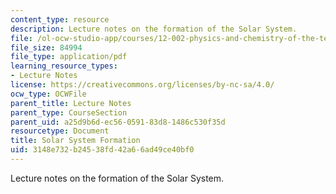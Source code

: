 ```yaml
---
content_type: resource
description: Lecture notes on the formation of the Solar System.
file: /ol-ocw-studio-app/courses/12-002-physics-and-chemistry-of-the-terrestrial-planets-fall-2008/3148e732b24538fd42a66ad49ce40bf0_MIT12_002f08_lec2.pdf
file_size: 84994
file_type: application/pdf
learning_resource_types:
- Lecture Notes
license: https://creativecommons.org/licenses/by-nc-sa/4.0/
ocw_type: OCWFile
parent_title: Lecture Notes
parent_type: CourseSection
parent_uid: a25d9b6d-ec56-0591-83d8-1486c530f35d
resourcetype: Document
title: Solar System Formation
uid: 3148e732-b245-38fd-42a6-6ad49ce40bf0
---
```

Lecture notes on the formation of the Solar System.